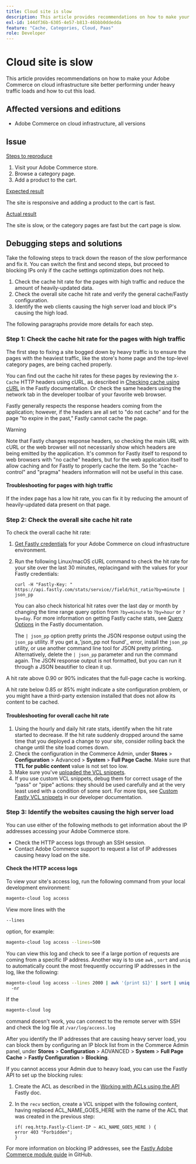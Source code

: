```yaml
---
title: Cloud site is slow
description: This article provides recommendations on how to make your Adobe Commerce on cloud infrastructure site better performing under heavy traffic loads and how to cut this load.
exl-id: 144df36b-6305-4e57-b813-46bbb0ddedda
feature: "Cache, Categories, Cloud, Paas"
role: Developer
---
```

# Cloud site is slow

This article provides recommendations on how to make your Adobe Commerce on cloud infrastructure site better performing under heavy traffic loads and how to cut this load.

## Affected versions and editions

* Adobe Commerce on cloud infrastructure, all versions

## Issue

 <u>Steps to reproduce</u>

1. Visit your Adobe Commerce store.
1. Browse a category page.
1. Add a product to the cart.

 <u>Expected result</u>

The site is responsive and adding a product to the cart is fast.

 <u>Actual result</u>

The site is slow, or the category pages are fast but the cart page is slow.

## Debugging steps and solutions

Take the following steps to track down the reason of the slow performance and fix it. You can switch the first and second steps, but proceed to blocking IPs only if the cache settings optimization does not help.

1. Check the cache hit rate for the pages with high traffic and reduce the amount of heavily-updated data.
1. Check the overall site cache hit rate and verify the general cache/Fastly configuration.
1. Identify the web clients causing the high server load and block IP's causing the high load.

The following paragraphs provide more details for each step.

### Step 1: Check the cache hit rate for the pages with high traffic

The first step to fixing a site bogged down by heavy traffic is to ensure the pages with the heaviest traffic, like the store's home page and the top-level category pages, are being cached properly.

You can find out the cache hit rates for these pages by reviewing the `X-Cache` HTTP headers using cURL, as described in [Checking cache using cURL](https://docs.fastly.com/guides/debugging/checking-cache#using-curl) in the Fastly documentation. Or check the same headers using the network tab in the developer toolbar of your favorite web browser.

Fastly generally respects the response headers coming from the application; however, if the headers are all set to "do not cache" and for the page "to expire in the past," Fastly cannot cache the page.

>[!WARNING]
>
>Note that Fastly changes response headers, so checking the main URL with cURL or the web browser will not necessarily show which headers are being emitted by the application. It's common for Fastly itself to respond to web browsers with "no cache" headers, but for the web application itself to allow caching and for Fastly to properly cache the item. So the "cache-control" and "pragma" headers information will not be useful in this case.

#### Troubleshooting for pages with high traffic

If the index page has a low hit rate, you can fix it by reducing the amount of heavily-updated data present on that page.

### Step 2: Check the overall site cache hit rate

To check the overall cache hit rate:

1. [Get Fastly credentials](http://devdocs.magento.com/guides/v2.3/cloud/cdn/configure-fastly.html#cloud-fastly-creds) for your Adobe Commerce on cloud infrastructure environment.
1. Run the following Linux/macOS cURL command to check the hit rate for your site over the last 30 minutes, replacingand with the values for your Fastly credentials:
    
   `curl -H "Fastly-Key: " https://api.fastly.com/stats/service//field/hit_ratio?by=minute | json_pp`
    
   You can also check historical hit rates over the last day or month by changing the time range query option from `?by=minute` to `?by=hour` or `?by=day`. For more information on getting Fastly cache stats, see [Query Options](https://docs.fastly.com/api/stats#Query) in the Fastly documentation.
    
   The `| json_pp` option pretty prints the JSON response output using the `json_pp` utility. If you get a_'json\_pp not found'_ error, install the `json_pp` utility, or use another command line tool for JSON pretty printing. Alternatively, delete the `| json_pp` parameter and run the command again. The JSON response output is not formatted, but you can run it through a JSON beautifier to clean it up.

A hit rate above 0.90 or 90% indicates that the full-page cache is working.

A hit rate below 0.85 or 85% might indicate a site configuration problem, or you might have a third-party extension installed that does not allow its content to be cached.

#### Troubleshooting for overall cache hit rate

1. Using the hourly and daily hit rate stats, identify when the hit rate started to decrease. If the hit rate suddenly dropped around the same time that you deployed a change to your site, consider rolling back the change until the site load comes down.
1. Check the configuration in the Commerce Admin, under **Stores** > **Configuration** > Advanced > **System** > **Full Page Cache**. Make sure that **TTL for public content** value is not set too low.
1. Make sure you've [uploaded the VCL snippets](https://devdocs.magento.com/guides/v2.3/cloud/cdn/configure-fastly.html#upload-vcl-snippets).
1. If you use custom VCL snippets, debug them for correct usage of the "pass" or "pipe" actions: they should be used carefully and at the very least used with a condition of some sort. For more tips, see [Custom Fastly VCL snippets](https://devdocs.magento.com/guides/v2.3/cloud/cdn/cloud-vcl-custom-snippets.html) in our developer documentation.

### Step 3: Identify the websites causing the high server load

You can use either of the following methods to get information about the IP addresses accessing your Adobe Commerce store.

* Check the HTTP access logs through an SSH session.
* Contact Adobe Commerce support to request a list of IP addresses causing heavy load on the site.

#### Check the HTTP access logs

To view your site's access log, run the following command from your local development environment:

```bash
magento-cloud log access
```

View more lines with the

```bash
--lines
```

option, for example:

```bash
magento-cloud log access --lines=500
```

You can view this log and check to see if a large portion of requests are coming from a specific IP address. Another way is to use `awk` , `sort` and `uniq` to automatically count the most frequently occurring IP addresses in the log, like the following:

```bash
magento-cloud log access --lines 2000 | awk '{print $1}' | sort | uniq -c | sort
  -nr
```

If the

```bash
magento-cloud log
```

command doesn't work, you can connect to the remote server with SSH and check the log file at `/var/log/access.log`

After you identify the IP addresses that are causing heavy server load, you can block them by configuring an IP block list from in the Commerce Admin panel, under **Stores** > **Configuration** > ADVANCED > **System** > **Full Page Cache** > **Fastly Configuration** > **Blocking**.

If you cannot access your Admin due to heavy load, you can use the Fastly API to set up the blocking rules:

1. Create the ACL as described in the [Working with ACLs using the API](https://docs.fastly.com/guides/access-control-lists/working-with-acls-using-the-api) Fastly doc.
1. In the `recv` section, create a VCL snippet with the following content, having replaced ACL\_NAME\_GOES\_HERE with the name of the ACL that was created in the previous step:

   ```
   if( req.http.Fastly-Client-IP ~ ACL_NAME_GOES_HERE ) {
   error 403 "Forbidden";
   }
   ```

For more information on blocking IP addresses, see the [Fastly Adobe Commerce module guide](https://github.com/fastly/fastly-magento2/blob/master/Documentation/Guides/BLOCKING.md) in GitHub.
